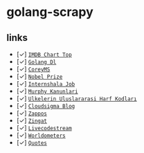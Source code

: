# golang-scrapy

## links
- [✓] [`IMDB Chart Top`](https://imdb.com/chart/top)        
- [✓] [`Golang Dl`](https://golang.org/dl/)        
- [✓] [`CoreyMS`](https://coreyms.com)         
- [✓] [`Nobel Prize`](https://en.wikipedia.org/wiki/List_of_Nobel_laureates)    
- [✓] [`Internshala Job`](https://internshala.com/)        
- [✓] [`Murphy Kanunlari`](https://www.ugureskici.com/notlarim-makalelerim/murphy-kanunlari)       
- [✓] [`Ulkelerin Uluslararasi Harf Kodları`](https://turev.net/Ulkelerin-Uluslararasi-Harf-Kodlari/)       
- [✓] [`Cloudsigma Blog`](https://www.cloudsigma.com/)       
- [✓] [`Zappos`](https://www.zappos.com)       
- [✓] [`Zingat`](https://www.zingat.com)       
- [✓] [`Livecodestream`](https://livecodestream.dev/tags)       
- [✓] [`Worldometers`](https://www.worldometers.info/world-population/population-by-country/)       
- [✓] [`Quotes`](http://quotes.toscrape.com)       